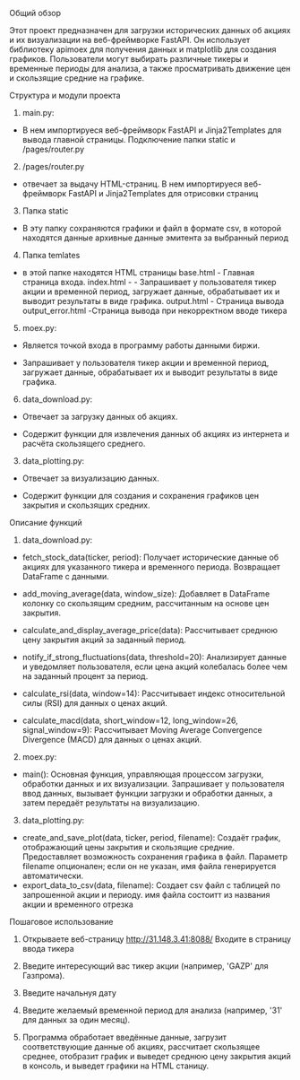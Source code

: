 Общий обзор

Этот проект предназначен для загрузки исторических данных об акциях и их визуализации на веб-фреймворке FastAPI. Он использует библиотеку apimoex для получения данных и matplotlib для создания графиков.
 Пользователи могут выбирать различные тикеры и временные периоды для анализа, а также просматривать движение цен и скользящие средние на графике.

Структура и модули проекта

1.   main.py:
- В нем импортируеся веб-фреймворк FastAPI и Jinja2Templates для вывода  главной страницы.
Подключение папки static и /pages/router.py

2.   /pages/router.py 
- отвечает за выдачу HTML-страниц. В нем импортируеся веб-фреймворк FastAPI и Jinja2Templates для отрисовки страниц

 
3.   Папка static 
- В эту папку сохраняются графики и файл в формате csv, в которой находятся данные архивные данные эмитента за выбранный период

4.   Папка temlates 
- в этой папке находятся HTML страницы
   base.html - Главная страница входа.
   index.html - - Запрашивает у пользователя тикер акции и временной период, загружает данные, обрабатывает их и выводит результаты в виде графика.
   output.html - Страница вывода
   output_error.html -Страница вывода при некорректном вводе тикера

5. moex.py:

- Является точкой входа в программу работы данными биржи.

- Запрашивает у пользователя тикер акции и временной период, загружает данные, обрабатывает их и выводит результаты в виде графика.


6. data_download.py:

- Отвечает за загрузку данных об акциях.

- Содержит функции для извлечения данных об акциях из интернета и расчёта скользящего среднего.


3. data_plotting.py:

- Отвечает за визуализацию данных.

- Содержит функции для создания и сохранения графиков цен закрытия и скользящих средних.



Описание функций



1. data_download.py:

- fetch_stock_data(ticker, period): Получает исторические данные об акциях для указанного тикера и временного периода. Возвращает DataFrame с данными.

- add_moving_average(data, window_size): Добавляет в DataFrame колонку со скользящим средним, рассчитанным на основе цен закрытия.

- calculate_and_display_average_price(data): Рассчитывает среднюю цену закрытия акций за заданный период.

- notify_if_strong_fluctuations(data, threshold=20): Анализирует данные и уведомляет пользователя, если цена акций колебалась более чем на заданный процент за период.

- calculate_rsi(data, window=14): Рассчитывает индекс относительной силы (RSI) для данных о ценах акций.

- calculate_macd(data, short_window=12, long_window=26, signal_window=9):  Рассчитывает Moving Average Convergence Divergence (MACD) для данных о ценах акций.


2. moex.py:

- main(): Основная функция, управляющая процессом загрузки, обработки данных и их визуализации. 
Запрашивает у пользователя ввод данных, вызывает функции загрузки и обработки данных, а затем передаёт результаты на визуализацию.



3. data_plotting.py:

- create_and_save_plot(data, ticker, period, filename): Создаёт график, отображающий цены закрытия и скользящие средние. Предоставляет возможность сохранения графика в файл. Параметр filename опционален; если он не указан, имя файла генерируется автоматически.
- export_data_to_csv(data, filename): Cоздает csv файл с таблицей по запрошенной акции и периоду. имя файла состоитт из названия акции и временного отрезка


Пошаговое использование

1. Открываете веб-страницу http://31.148.3.41:8088/ Входите в страницу ввода тикера

2. Введите интересующий вас тикер акции (например, 'GAZP' для Газпрома).

3. Введите начальнуя дату 

4. Введите желаемый временной период для анализа (например, '31' для данных за один месяц).

5. Программа обработает введённые данные, загрузит соответствующие данные об акциях, рассчитает скользящее среднее, отобразит график и выведет среднюю цену закрытия акций в консоль, 
и выведет графики на HTML станицу. 
